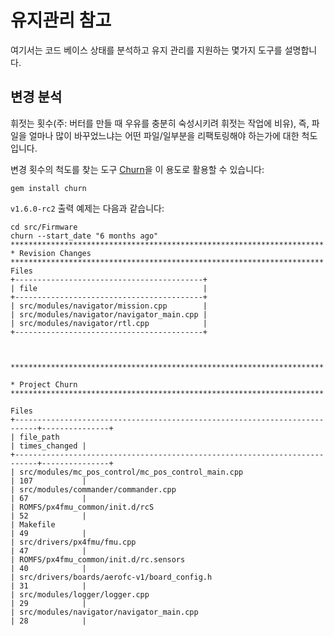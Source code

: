# 유지관리 참고

여기서는 코드 베이스 상태를 분석하고 유지 관리를 지원하는 몇가지 도구를 설명합니다.

## 변경 분석

휘젓는 횟수(주: 버터를 만들 때 우유를 충분히 숙성시키려 휘젓는 작업에 비유), 즉, 파일을 얼마나 많이 바꾸었느냐는 어떤 파일/일부분을 리팩토링해야 하는가에 대한 척도입니다.

변경 횟수의 척도를 찾는 도구 [Churn](https://github.com/danmayer/churn)을 이 용도로 활용할 수 있습니다:

    gem install churn
    

`v1.6.0-rc2` 출력 예제는 다음과 같습니다:

    cd src/Firmware
    churn --start_date "6 months ago"
    **********************************************************************
    * Revision Changes
    **********************************************************************
    Files
    +------------------------------------------+
    | file                                     |
    +------------------------------------------+
    | src/modules/navigator/mission.cpp        |
    | src/modules/navigator/navigator_main.cpp |
    | src/modules/navigator/rtl.cpp            |
    +------------------------------------------+
    
    
    
    **********************************************************************
    
    * Project Churn
    **********************************************************************
    
    Files
    +---------------------------------------------------------------------------+---------------+
    | file_path                                                                 | times_changed |
    +---------------------------------------------------------------------------+---------------+
    | src/modules/mc_pos_control/mc_pos_control_main.cpp                        | 107           |
    | src/modules/commander/commander.cpp                                       | 67            |
    | ROMFS/px4fmu_common/init.d/rcS                                            | 52            |
    | Makefile                                                                  | 49            |
    | src/drivers/px4fmu/fmu.cpp                                                | 47            |
    | ROMFS/px4fmu_common/init.d/rc.sensors                                     | 40            |
    | src/drivers/boards/aerofc-v1/board_config.h                               | 31            |
    | src/modules/logger/logger.cpp                                             | 29            |
    | src/modules/navigator/navigator_main.cpp                                  | 28            |